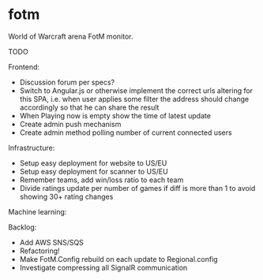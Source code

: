 fotm
====

World of Warcraft arena FotM monitor.

TODO

Frontend:
- Discussion forum per specs?
- Switch to Angular.js or otherwise implement the correct urls altering for this SPA, i.e. when user applies some filter the address should change accordingly so that he can share the result
- When Playing now is empty show the time of latest update
- Create admin push mechanism
- Create admin method polling number of current connected users

Infrastructure:
- Setup easy deployment for website to US/EU
- Setup easy deployment for scanner to US/EU
- Remember teams, add win/loss ratio to each team
- Divide ratings update per number of games if diff is more than 1 to avoid showing 30+ rating changes

Machine learning:

Backlog:
- Add AWS SNS/SQS
- Refactoring!
- Make FotM.Config rebuild on each update to Regional.config
- Investigate compressing all SignalR communication
